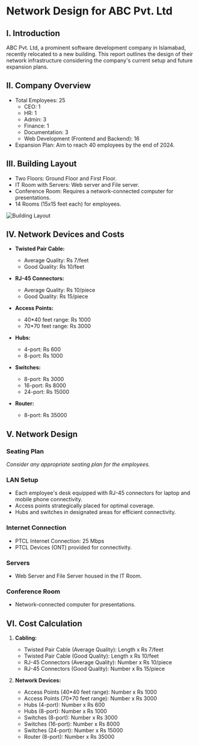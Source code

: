 # Network Design for ABC Pvt. Ltd

## I. Introduction

ABC Pvt. Ltd, a prominent software development company in Islamabad, recently relocated to a new building. This report outlines the design of their network infrastructure considering the company's current setup and future expansion plans.

## II. Company Overview

- Total Employees: 25
  - CEO: 1
  - HR: 1
  - Admin: 3
  - Finance: 1
  - Documentation: 3
  - Web Development (Frontend and Backend): 16
- Expansion Plan: Aim to reach 40 employees by the end of 2024.

## III. Building Layout

- Two Floors: Ground Floor and First Floor.
- IT Room with Servers: Web server and File server.
- Conference Room: Requires a network-connected computer for presentations.
- 14 Rooms (15x15 feet each) for employees.

![Building Layout](building_layout.png)

## IV. Network Devices and Costs

- **Twisted Pair Cable:**
  - Average Quality: Rs 7/feet
  - Good Quality: Rs 10/feet

- **RJ-45 Connectors:**
  - Average Quality: Rs 10/piece
  - Good Quality: Rs 15/piece

- **Access Points:**
  - 40*40 feet range: Rs 1000
  - 70*70 feet range: Rs 3000

- **Hubs:**
  - 4-port: Rs 600
  - 8-port: Rs 1000

- **Switches:**
  - 8-port: Rs 3000
  - 16-port: Rs 8000
  - 24-port: Rs 15000

- **Router:**
  - 8-port: Rs 35000

## V. Network Design

### Seating Plan

*Consider any appropriate seating plan for the employees.*

### LAN Setup

- Each employee's desk equipped with RJ-45 connectors for laptop and mobile phone connectivity.
- Access points strategically placed for optimal coverage.
- Hubs and switches in designated areas for efficient connectivity.

### Internet Connection

- PTCL Internet Connection: 25 Mbps
- PTCL Devices (ONT) provided for connectivity.

### Servers

- Web Server and File Server housed in the IT Room.

### Conference Room

- Network-connected computer for presentations.

## VI. Cost Calculation

1. **Cabling:**
   - Twisted Pair Cable (Average Quality): Length x Rs 7/feet
   - Twisted Pair Cable (Good Quality): Length x Rs 10/feet
   - RJ-45 Connectors (Average Quality): Number x Rs 10/piece
   - RJ-45 Connectors (Good Quality): Number x Rs 15/piece

2. **Network Devices:**
   - Access Points (40*40 feet range): Number x Rs 1000
   - Access Points (70*70 feet range): Number x Rs 3000
   - Hubs (4-port): Number x Rs 600
   - Hubs (8-port): Number x Rs 1000
   - Switches (8-port): Number x Rs 3000
   - Switches (16-port): Number x Rs 8000
   - Switches (24-port): Number x Rs 15000
   - Router (8-port): Number x Rs 35000
